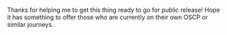 Thanks for helping me to get this thing ready to go for public release!  Hope it has something to offer those who are currently on their own OSCP or similar journeys.
